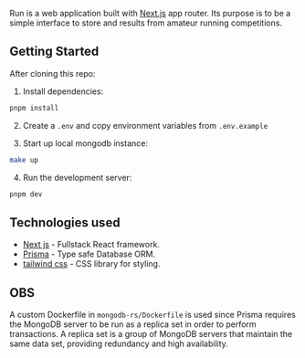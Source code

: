 Run is a web application built with [Next.js](https://nextjs.org/) app router. Its purpose is to be a simple interface to store and results from amateur running competitions.

## Getting Started

After cloning this repo:

1. Install dependencies:

```bash
pnpm install
```

2. Create a `.env` and copy environment variables from `.env.example`

3. Start up local mongodb instance:

```bash
make up
```

4. Run the development server:

```bash
pnpm dev
```

## Technologies used

- [Next js](https://nextjs.org/docs) - Fullstack React framework.
- [Prisma](https://www.prisma.io/nextjs) - Type safe Database ORM.
- [tailwind css](https://tailwindcss.com/) - CSS library for styling.

## OBS

A custom Dockerfile in `mongodb-rs/Dockerfile` is used since Prisma requires the MongoDB server to be run as a replica set in order to perform transactions. A replica set is a group of MongoDB servers that maintain the same data set, providing redundancy and high availability.
